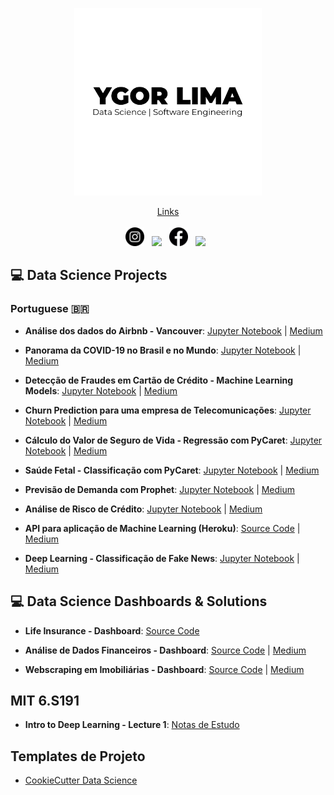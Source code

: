 <p align='center'>
<img height="300" src="https://github.com/ygordev/Data-Science/blob/1b23facc1601ae976af64efdfdc96a8687e874cb/Imagens/ygor%20lima%20ds.png">
</p>

<p align='center'>
  <u>Links</u><br><br>
<a href="https://instagram.com/colt7r"><img height="30" src="https://github.com/ygordev/ygordev/blob/main/instagram.png?raw=true"></a>&nbsp;&nbsp;
<a href="https://www.linkedin.com/in/ygormoreiralima"><img height="30" src="https://github.com/ygordev/ygordev/blob/main/linkedin.png?raw=true"></a>&nbsp;&nbsp;
<a href="https://facebook.com/ywml10"><img height="30" src="https://github.com/ygordev/ygordev/blob/main/facebook.png?raw=true"></a>&nbsp;&nbsp;
<a href="https://medium.com/@ygormoreiralima"><img height="30" src="https://github.com/ygordev/ygordev/blob/main/medium.png?raw=true"></a>&nbsp;&nbsp;
</p>

## 💻  Data Science Projects
### Portuguese 🇧🇷

* <b>Análise dos dados do Airbnb - Vancouver</b>: [Jupyter Notebook](https://github.com/ygordev/Data-Science/blob/efe9de1a006fe46a454c3a31611f3795c41915b7/Ana%CC%81lise-dos-dados-do-Airbnb-Vancouver/notebooks/10_YgorLima_tech_Projeto_Analisando_os_dados_do_Airbnb_Vancouver.ipynb) | [Medium](https://ygorml.org/an%C3%A1lise-dos-dados-do-airbnb-vancouver-canada-687d1e7ea6e?source=collection_home---2------2-----------------------)

* <b>Panorama da COVID-19 no Brasil e no Mundo</b>: [Jupyter Notebook](https://github.com/ygordev/Data-Science/blob/efe9de1a006fe46a454c3a31611f3795c41915b7/Panorama-COVID-19-no-Brasil-e-Mundo/notebooks/YgorLima_tech_Panorama_do_COVID_19_no_Brasil.ipynb) | [Medium](https://ygorml.org/panorama-do-covid-19-no-brasil-e-no-mundo-uma-abordagem-baseada-em-dados-69731626a6dc?source=collection_home---2------1-----------------------)

* <b>Detecção de Fraudes em Cartão de Crédito - Machine Learning Models</b>:
[Jupyter Notebook](https://github.com/ygordev/Data-Science/blob/efe9de1a006fe46a454c3a31611f3795c41915b7/Detecc%CC%A7a%CC%83o-de-fraudes-em-Carta%CC%83o-de-Cre%CC%81dito/notebooks/YgorLima_Projeto_Detecc%CC%A7a%CC%83o_de_Fraudes_em_Carta%CC%83o_de_Cre%CC%81dito.ipynb) | [Medium](https://ygorml.org/detec%C3%A7%C3%A3o-de-fraudes-em-cart%C3%A3o-de-cr%C3%A9dito-construindo-modelos-de-machine-learning-3484a39afee6)

* <b>Churn Prediction para uma empresa de Telecomunicações</b>: [Jupyter Notebook](https://github.com/ygordev/Data-Science/blob/efe9de1a006fe46a454c3a31611f3795c41915b7/Churn-Prediction-para-empresa-Telecomunicac%CC%A7o%CC%83es/notebooks/YgorML_org_Churn_Prediction_para_uma_empresa_de_Telecomunicac%CC%A7o%CC%83es_10MAR_v2.ipynb)  | [Medium](https://ygorml.org/churn-prediction-para-uma-empresa-de-telecomunica%C3%A7%C3%B5es-aplicando-o-crisp-dm-para-constru%C3%A7%C3%A3o-de-a278fe2ad18c)

* <b>Cálculo do Valor de Seguro de Vida - Regressão com PyCaret</b>: [Jupyter Notebook](https://github.com/ygordev/LifeInsuranceDashboard/blob/main/YgorML_org_%5BPROJETO%5D_C%C3%A1lculo_do_Valor_do_Seguro_de_Vida_Regress%C3%A3o_utilizando_PyCaret.ipynb)  | [Medium](#)

* <b>Saúde Fetal - Classificação com PyCaret</b>: [Jupyter Notebook](#)  | [Medium](#)

* <b>Previsão de Demanda com Prophet</b>: [Jupyter Notebook](#)  | [Medium](#)

* <b>Análise de Risco de Crédito</b>: [Jupyter Notebook](#)  | [Medium](#)

* <b>API para aplicação de Machine Learning (Heroku)</b>: [Source Code](#)  | [Medium](#)

* <b>Deep Learning - Classificação de Fake News</b>: [Jupyter Notebook](#)  | [Medium](#)

## 💻  Data Science Dashboards & Solutions

* <b>Life Insurance - Dashboard</b>: [Source Code](https://github.com/ygordev/LifeInsuranceDashboard)

* <b>Análise de Dados Financeiros - Dashboard</b>: [Source Code](#)  | [Medium](#)

* <b>Webscraping em Imobiliárias - Dashboard</b>: [Source Code](#)  | [Medium](#)

## MIT 6.S191

* <b>Intro to Deep Learning - Lecture 1</b>: [Notas de Estudo](#)

## Templates de Projeto
* [CookieCutter Data Science](https://github.com/drivendata/cookiecutter-data-science)
